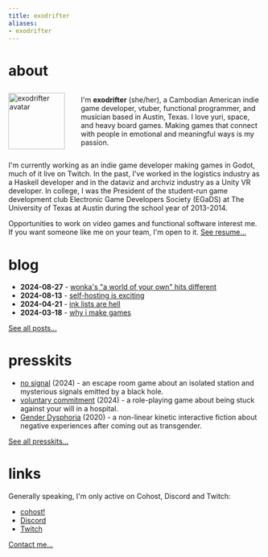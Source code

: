 ```yaml
---
title: exodrifter
aliases:
- exodrifter
---
```


# about

<div style="display: flex; flex-direction: row; align-items: center;">
<img src="blog/avatar.png" alt="exodrifter avatar" align="left" style="width: 7rem; margin-right: 2rem;"/>
<p>I'm <b>exodrifter</b> (she/her), a Cambodian American indie game developer, vtuber, functional programmer, and musician based in Austin, Texas. I love yuri, space, and heavy board games. Making games that connect with people in emotional and meaningful ways is my passion.</p>
</div>

I'm currently working as an indie game developer making games in Godot, much of it live on Twitch. In the past, I've worked in the logistics industry as a Haskell developer and in the dataviz and archviz industry as a Unity VR developer. In college, I was the President of the student-run game development club Electronic Game Developers Society (EGaDS) at The University of Texas at Austin during the school year of 2013-2014.

Opportunities to work on video games and functional software interest me. If you want someone like me on your team, I'm open to it. [See resume...](resume.md)

# blog

- **2024-08-27** - [wonka's "a world of your own" hits different](blog/20240827_wonkas-a-world-of-your-own-hits-different.md)
- **2024-08-13** - [self-hosting is exciting](blog/20240813_self-hosting-is-exciting.md)
- **2024-04-21** - [ink lists are hell](blog/20240421_ink-lists-are-hell.md)
- **2024-03-18** - [why i make games](blog/20240318_why-i-make-games.md)

[See all posts...](blog/index.md)

# presskits

- [no signal](presskits/no-signal.md) (2024) - an escape room game about an isolated station and mysterious signals emitted by a black hole.
- [voluntary commitment](presskits/voluntary-commitment.md) (2024) - a role-playing game about being stuck against your will in a hospital.
- [Gender Dysphoria](presskits/gender-dysphoria.md) (2020) - a non-linear kinetic interactive fiction  about negative experiences after coming out as transgender.

[See all presskits...](presskits/index.md)

# links

Generally speaking, I'm only active on Cohost, Discord and Twitch:
- <i class="ri-discuss-fill"></i> [cohost!](https://cohost.org/exodrifter)
- <i class="ri-discord-fill"></i> [Discord](https://discord.gg/arqFQVt)
- <i class="ri-twitch-fill"></i> [Twitch](https://www.twitch.tv/exodrifter_)

[Contact me...](contact.md)
